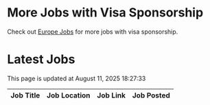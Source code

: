 # More Jobs with Visa Sponsorship

Check out [Europe Jobs](https://github.com/sureshparimi/europejobs#latest-jobs) for more jobs with visa sponsorship.

# Latest Jobs

This page is updated at August 11, 2025 18:27:33

| Job Title | Job Location | Job Link | Job Posted |
| --- | --- | --- | --- |
